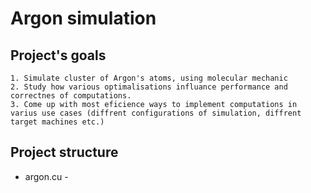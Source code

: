 # Argon simulation
## Project's goals

    1. Simulate cluster of Argon's atoms, using molecular mechanic
    2. Study how various optimalisations influance performance and correctnes of computations.
    3. Come up with most eficience ways to implement computations in varius use cases (diffrent configurations of simulation, diffrent target machines etc.)

## Project structure
+ argon.cu - 
